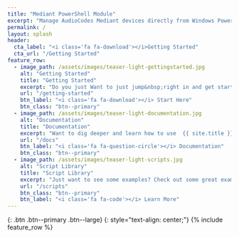 ```yaml
---
title: "Mediant PowerShell Module"
excerpt: "Manage AudioCodes Mediant devices directly from Windows PowerShell"
permalink: /
layout: splash
header:
  cta_label: "<i class='fa fa-download'></i>Getting Started"
  cta_url: "/Getting Started"
feature_row:
  - image_path: /assets/images/teaser-light-gettingstarted.jpg
    alt: "Getting Started"
    title: "Getting Started"
    excerpt: "Do you just Want to just jump&nbsp;right in and get started with {% site.title %} straight away&emsp;?"
    url: "/getting-started"
    btn_label: "<i class='fa fa-download'></i> Start Here"
    btn_class: "btn--primary"
  - image_path: /assets/images/teaser-light-documentation.jpg
    alt: "Documentation"
    title: "Documentation"
    excerpt: "Want to dig deeper and learn how to use  {{ site.title }} ?"
    url: "/docs"
    btn_label: "<i class='fa fa-question-circle'></i> Documentation"
    btn_class: "btn--primary"
  - image_path: /assets/images/teaser-light-scripts.jpg
    alt: "Script Library"
    title: "Script Library"
    excerpt: "Just want to see some examples? Check out some great example scripts right here."
    url: "/scripts"
    btn_class: "btn--primary"
    btn_label: "<i class='fa fa-code'></i> Learn More"
---
```

{: .btn .btn--primary .btn--large}
{: style="text-align: center;"}
{% include feature_row %}
